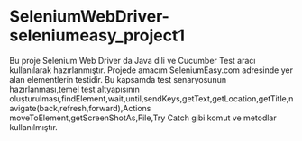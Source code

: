 # SeleniumWebDriver-seleniumeasy_project1
Bu proje Selenium Web Driver da Java dili ve Cucumber Test aracı kullanılarak hazırlanmıştır.
Projede amacım SeleniumEasy.com adresinde yer alan elementlerin testidir.
Bu kapsamda test senaryosunun hazırlanması,temel test altyapısının oluşturulması,findElement,wait,until,sendKeys,getText,getLocation,getTitle,navigate(back,refresh,forward),Actions moveToElement,getScreenShotAs,File,Try Catch gibi komut ve metodlar kullanılmıştır.
